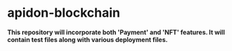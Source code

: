 # apidon-blockchain
**This repository will incorporate both 'Payment' and 'NFT' features. It will contain test files along with various deployment files.**